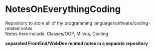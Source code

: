 # NotesOnEverythingCoding  
Repository to store all of my programming language/software/coding-related notes  
Notes here include: Classes/OOP, Milvus, Docling

**separated FrontEnd/WebDev related notes in a separate repository**

